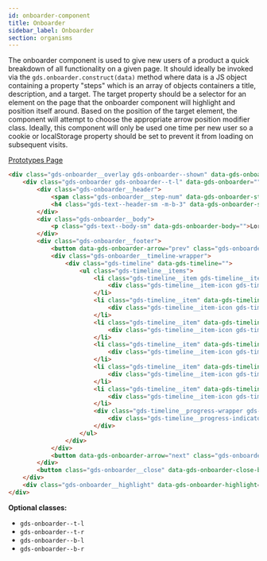 ```yaml
---
id: onboarder-component
title: Onboarder
sidebar_label: Onboarder
section: organisms
---
```


The onboarder component is used to give new users of a product a quick breakdown of all functionality on a given page. It should ideally be invoked via the `gds.onboarder.construct(data)` method where data is a JS object containing a property "steps" which is an array of objects containers a title, description, and a target. The target property should be a selector for an element on the page that the onboarder component will highlight and position itself around. Based on the position of the target element, the component will attempt to choose the appropriate arrow position modifier class. Ideally, this component will only be used one time per new user so a cookie or localStorage property should be set to prevent it from loading on subsequent visits.

<p style="margin-bottom: 0.8em">
    <a href="https://ds.gumgum.com/stable/index.html#gds-onboarder" target="_blank">Prototypes Page</a>
</p>

```html
<div class="gds-onboarder__overlay gds-onboarder--shown" data-gds-onboarder-container="">
    <div class="gds-onboarder gds-onboarder--t-l" data-gds-onboarder="">
        <div class="gds-onboarder__header">
            <span class="gds-onboarder__step-num" data-gds-onboarder-step-num="">1</span>
            <h4 class="gds-text--header-sm -m-b-3" data-gds-onboarder-step-name="">Main navigation</h4>
        </div>
        <div class="gds-onboarder__body">
            <p class="gds-text--body-sm" data-gds-onboarder-body="">Lorem ipsum dolor sit amet, consectetur adipiscing elit, sed do eiusmod tempor incididunt ut labore et dolore magna aliqua.</p>
        </div>
        <div class="gds-onboarder__footer">
            <button data-gds-onboarder-arrow="prev" class="gds-onboarder__button gds-onboarder__button--left -disabled -pointer-events--none"><i class="fa fa-fw fa-caret-left"></i></button>
            <div class="gds-onboarder__timeline-wrapper">
                <div class="gds-timeline" data-gds-timeline="">
                    <ul class="gds-timeline__items">
                        <li class="gds-timeline__item gds-timeline__item--active" data-gds-timeline-item="active">
                            <div class="gds-timeline__item-icon gds-timeline__item-icon--white gds-timeline__item-icon--sm"></div>
                        </li>
                        <li class="gds-timeline__item" data-gds-timeline-item="inactive">
                            <div class="gds-timeline__item-icon gds-timeline__item-icon--white gds-timeline__item-icon--sm"></div>
                        </li>
                        <li class="gds-timeline__item" data-gds-timeline-item="inactive">
                            <div class="gds-timeline__item-icon gds-timeline__item-icon--white gds-timeline__item-icon--sm"></div>
                        </li>
                        <li class="gds-timeline__item" data-gds-timeline-item="inactive">
                            <div class="gds-timeline__item-icon gds-timeline__item-icon--white gds-timeline__item-icon--sm"></div>
                        </li>
                        <li class="gds-timeline__item" data-gds-timeline-item="inactive">
                            <div class="gds-timeline__item-icon gds-timeline__item-icon--white gds-timeline__item-icon--sm"></div>
                        </li>
                        <li class="gds-timeline__item" data-gds-timeline-item="inactive">
                            <div class="gds-timeline__item-icon gds-timeline__item-icon--white gds-timeline__item-icon--sm"></div>
                        </li>
                        <div class="gds-timeline__progress-wrapper gds-timeline__progress-wrapper--no-label gds-timeline__progress-wrapper--white gds-timeline__progress-wrapper--sm">
                            <div class="gds-timeline__progress-indicator"></div>
                        </div>
                    </ul>
                </div>
            </div>
            <button data-gds-onboarder-arrow="next" class="gds-onboarder__button gds-onboarder__button--right"><i class="fa fa-fw fa-caret-right"></i></button>
        </div>
        <button class="gds-onboarder__close" data-gds-onboarder-close-button=""></button>
    </div>
    <div class="gds-onboarder__highlight" data-gds-onboarder-highlight=""></div>
</div>
```

__Optional classes:__

- `gds-onboarder--t-l`
- `gds-onboarder--t-r`
- `gds-onboarder--b-l`
- `gds-onboarder--b-r`
